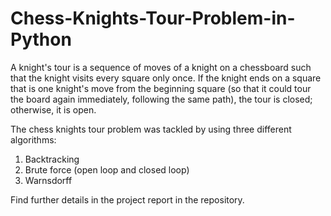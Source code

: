 # Chess-Knights-Tour-Problem-in-Python

A knight's tour is a sequence of moves of a knight on a chessboard such that the knight visits every square only once. If the knight ends on a square that is one knight's move from the beginning square (so that it could tour the board again immediately, following the same path), the tour is closed; otherwise, it is open.

The chess knights tour problem was tackled by using three different algorithms:

1. Backtracking
2. Brute force (open loop and closed loop)
3. Warnsdorff

Find further details in the project report in the repository.
